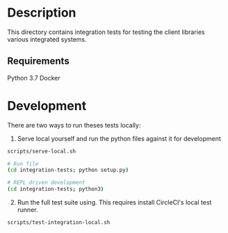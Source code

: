 # Description

This directory contains integration tests for testing the client libraries various integrated systems.

## Requirements

Python 3.7
Docker

# Development 

There are two ways to run theses tests locally:

1.  Serve local yourself and run the python files against it for development

```bash
scripts/serve-local.sh

# Run file
(cd integration-tests; python setup.py)

# REPL driven development
(cd integration-tests; python3)
```

2. Run the full test suite using. This requires install CircleCI's local test runner.

```bash
scripts/test-integration-local.sh
```
